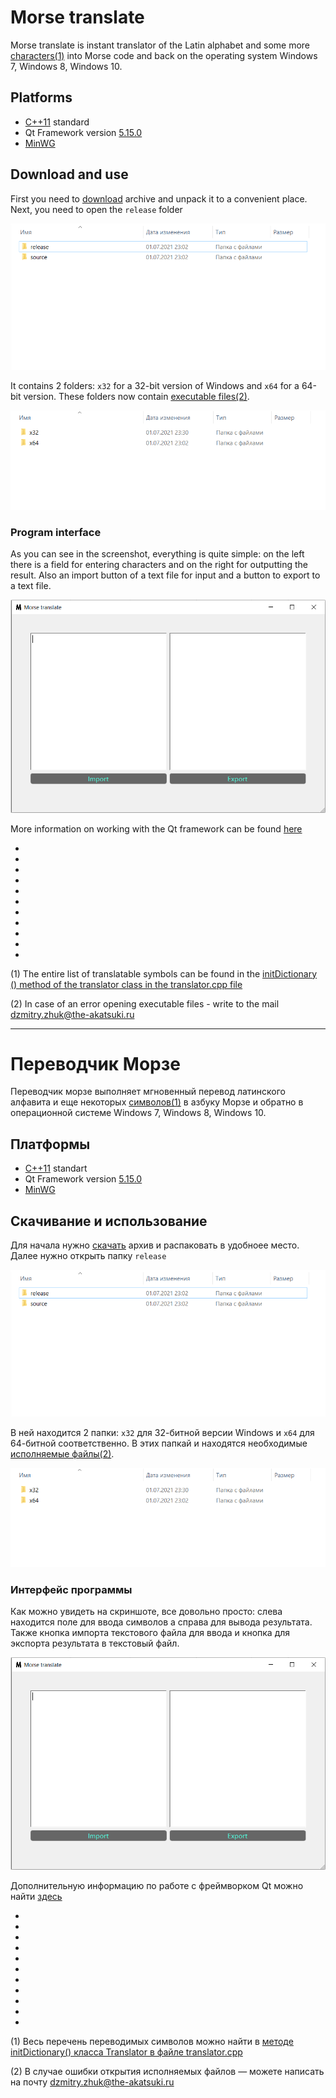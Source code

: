 # Morse translate
Morse translate is instant translator of the Latin alphabet and some more [characters(1)](#all_symbols) into Morse code and back on the operating system Windows 7, Windows 8, Windows 10.

## Platforms
* [C++11](https://en.wikipedia.org/wiki/C%2B%2B11) standard
* Qt Framework version [5.15.0](https://wiki.qt.io/Qt_5.15_Release)
* [MinWG](https://ru.wikipedia.org/wiki/MinGW)

## Download and use
First you need to [download](https://github.com/dzmitryZhuk/Morse_translate/archive/refs/heads/master.zip) archive and unpack it to a convenient place.
Next, you need to open the `release` folder

![alt text](screenshot_1.png)

It contains 2 folders: `x32` for a 32-bit version of Windows and `x64` for a 64-bit version. These folders now contain [executable files(2)](#error_opening_exe).

![alt text](screenshot_2.png)

### Program interface
As you can see in the screenshot, everything is quite simple: on the left there is a field for entering characters and on the right for outputting the result.
Also an import button of a text file for input and a button to export to a text file.

![alt text](morse_translate.png)

More information on working with the Qt framework can be found [here](https://doc.qt.io/)
    
*
*
*
*
*
*
*
*
*
*
*
<a name="all_symbols"/>

(1) The entire list of translatable symbols can be found in the [initDictionary () method of the translator class in the translator.cpp file](https://github.com/dzmitryZhuk/Morse_translate/blob/3bfdde0ad5473332d514fadfbfe8ef6bf92ea835/Morse%20translate/source/translator.cpp#L8)

<a name="error_opening_exe"/>

(2) In case of an error opening executable files - write to the mail dzmitry.zhuk@the-akatsuki.ru

--------------------------------------------------

# Переводчик Морзе
Переводчик морзе выполняет мгновенный перевод латинского алфавита и еще некоторых [символов(1)](#all_symbols) в азбуку Морзе и обратно в операционной системе Windows 7, Windows 8, Windows 10.

## Платформы
* [C++11](https://en.wikipedia.org/wiki/C%2B%2B11) standart 
* Qt Framework version [5.15.0](https://wiki.qt.io/Qt_5.15_Release)
* [MinWG](https://ru.wikipedia.org/wiki/MinGW)

## Скачивание и использование
Для начала нужно [скачать](https://github.com/dzmitryZhuk/Morse_translate/archive/refs/heads/master.zip) архив и распаковать в удобноее место. 
Далее нужно открыть папку `release`

![alt text](screenshot_1.png)

В ней находится 2 папки: `x32` для 32-битной версии Windows и `x64` для 64-битной соответственно. В этих папкай и находятся необходимые [исполняемые файлы(2)](#error_opening_exe).

![alt text](screenshot_2.png)

### Интерфейс программы
Как можно увидеть на скриншоте, все довольно просто: слева находится поле для ввода символов а справа для вывода результата. 
Также кнопка импорта текстового файла для ввода и кнопка для экспорта результата в текстовый файл.

![alt text](morse_translate.png)

Дополнительную информацию по работе с фреймворком Qt можно найти [здесь](https://doc.qt.io/)
    
*
*
*
*
*
*
*
*
*
*
*
<a name="all_symbols"/>

(1) Весь перечень переводимых символов можно найти в [методе initDictionary() класса Translator в файле translator.cpp](https://github.com/dzmitryZhuk/Morse_translate/blob/3bfdde0ad5473332d514fadfbfe8ef6bf92ea835/Morse%20translate/source/translator.cpp#L8)

<a name="error_opening_exe"/>

(2) В случае ошибки открытия исполняемых файлов — можете написать на почту dzmitry.zhuk@the-akatsuki.ru
